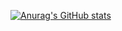 [![Anurag's GitHub stats](https://github-readme-stats.vercel.app/api?username=VuongTCuong&show_icons=true&theme=highcontrast)](https://github.com/anuraghazra/github-readme-stats)
